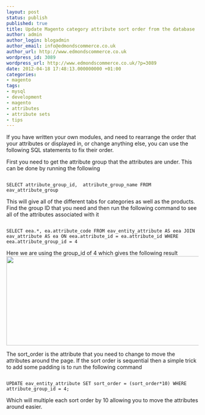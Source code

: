 ```yaml
---
layout: post
status: publish
published: true
title: Update Magento category attribute sort order from the database
author: admin
author_login: blogadmin
author_email: info@edmondscommerce.co.uk
author_url: http://www.edmondscommerce.co.uk
wordpress_id: 3089
wordpress_url: http://www.edmondscommerce.co.uk/?p=3089
date: 2012-04-18 17:48:13.000000000 +01:00
categories:
- magento
tags:
- mysql
- development
- magento
- attributes
- attribute sets
- tips
---
```

If you have written your own modules, and need to rearrange the order that your attributes or displayed in, or change anything else, you can use the following SQL statements to fix their order.

First you need to get the attribute group that the attributes are under. This can be done by running the following
```mysql

SELECT attribute_group_id,  attribute_group_name FROM eav_attribute_group

```

This will give all of the different tabs for categories as well as the products. Find the group ID that you need and then run the following command to see all of the attributes associated with it
```mysql

SELECT eea.*, ea.attribute_code FROM eav_entity_attribute AS eea JOIN eav_attribute AS ea ON eea.attribute_id = ea.attribute_id WHERE eea.attribute_group_id = 4

```

Here we are using the group_id of 4 which gives the following result
<a href="http://www.edmondscommerce.co.uk/wp-content/uploads/2012/04/screenshot2.png"><img src="{% img  ({{ site.url }}/assets/screenshot2-600x234.png %}" alt="" title="Mysql result" width="600" height="234" class="aligncenter size-medium wp-image-3090" /></a>

The sort_order is the attribute that you need to change to move the attributes around the page. If the sort order is sequential then a simple trick to add some padding is to run the following command
```mysql

UPDATE eav_entity_attribute SET sort_order = (sort_order*10) WHERE attribute_group_id = 4;

```

Which will multiple each sort order by 10 allowing you to move the attributes around easier.
